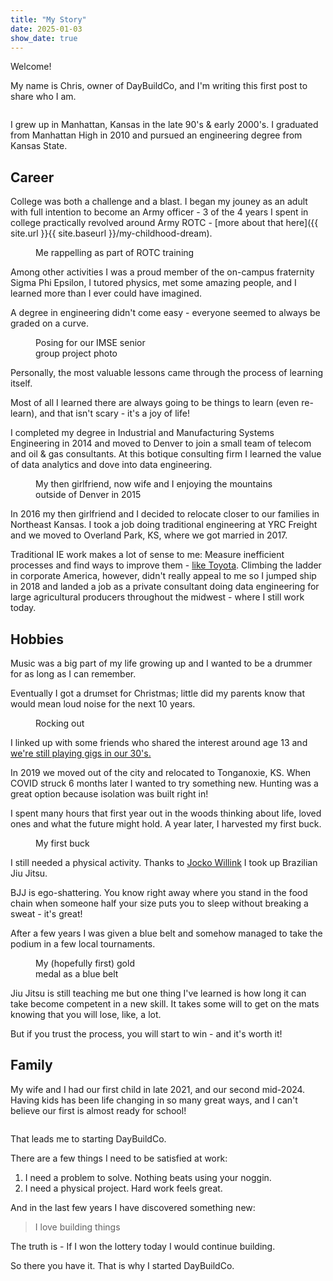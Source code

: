 ```yaml
---
title: "My Story"
date: 2025-01-03
show_date: true
---
```


Welcome! 

My name is Chris, owner of DayBuildCo, and I'm writing this first post to share who I am.


<figure class="align-center">
  <img src="{{ site.url }}{{ site.baseurl }}/assets/images/blog/story/me.jpg" alt="">
</figure> 

I grew up in Manhattan, Kansas in the late 90's & early 2000's. I graduated from Manhattan High in 2010 and pursued an engineering degree from Kansas State.

## Career

College was both a challenge and a blast. I began my jouney as an adult with full intention to become an Army officer - 3 of the 4 years I spent in college practically revolved around Army ROTC - [more about that here]({{ site.url }}{{ site.baseurl }}/my-childhood-dream). 

<figure style="width: 300px" class="align-right">
  <img src="{{ site.url }}{{ site.baseurl }}/assets/images/blog/story/rotc.jpg" alt="">
  <figcaption>Me rappelling as part of ROTC training</figcaption>
</figure> 

Among other activities I was a proud member of the on-campus fraternity Sigma Phi Epsilon, I tutored physics, met some amazing people, and I learned more than I ever could have imagined. 

A degree in engineering didn't come easy - everyone seemed to always be graded on a curve. 

<figure style="width: 200px" class="align-left">
  <img src="{{ site.url }}{{ site.baseurl }}/assets/images/blog/story/imse.png" alt="">
  <figcaption>Posing for our IMSE senior group project photo</figcaption>
</figure> 

Personally, the most valuable lessons came through the process of learning itself. 

Most of all I learned there are always going to be things to learn (even re-learn), and that isn't scary - it's a joy of life!

I completed my degree in Industrial and Manufacturing Systems Engineering in 2014 and moved to Denver to join a small team of telecom and oil & gas consultants. At this botique consulting firm I learned the value of data analytics and dove into data engineering.

<figure class="align-center">
  <img src="{{ site.url }}{{ site.baseurl }}/assets/images/blog/story/denver.jpg" alt="">
  <figcaption>My then girlfriend, now wife and I enjoying the mountains outside of Denver in 2015</figcaption>
</figure> 

In 2016 my then girlfriend and I decided to relocate closer to our families in Northeast Kansas. I took a job doing traditional engineering at YRC Freight and we moved to Overland Park, KS, where we got married in 2017. 

Traditional IE work makes a lot of sense to me: Measure inefficient processes and find ways to improve them - [like Toyota](https://www.amazon.com/Toyota-Way-Management-Principles-Manufacturer/dp/0071392319). Climbing the ladder in corporate America, however, didn't really appeal to me so I jumped ship in 2018 and landed a job as a private consultant doing data engineering for large agricultural producers throughout the midwest - where I still work today. 

## Hobbies

Music was a big part of my life growing up and I wanted to be a drummer for as long as I can remember. 

Eventually I got a drumset for Christmas; little did my parents know that would mean loud noise for the next 10 years. 

<figure style="width: 200px" class="align-right">
  <img src="{{ site.url }}{{ site.baseurl }}/assets/images/blog/story/hp.png" alt="">
  <figcaption>Rocking out</figcaption>
</figure>

I linked up with some friends who shared the interest around age 13 and [we're still playing gigs in our 30's.](https://www.humbledpride.com/)

In 2019 we moved out of the city and relocated to Tonganoxie, KS. When COVID struck 6 months later I wanted to try something new. Hunting was a great option because isolation was built right in! 

I spent many hours that first year out in the woods thinking about life, loved ones and what the future might hold. A year later, I harvested my first buck.

<figure style="width: 200px" class="align-left">
  <img src="{{ site.url }}{{ site.baseurl }}/assets/images/blog/story/buck.png" alt="">
  <figcaption>My first buck</figcaption>
</figure> 

I still needed a physical activity. Thanks to [Jocko Willink](https://www.instagram.com/jockowillink/?hl=en) I took up Brazilian Jiu Jitsu.

BJJ is ego-shattering. You know right away where you stand in the food chain when someone half your size puts you to sleep without breaking a sweat - it's great!

After a few years I was given a blue belt and somehow managed to take the podium in a few local tournaments.

<figure style="width: 200px" class="align-right">
  <img src="{{ site.url }}{{ site.baseurl }}/assets/images/blog/story/bjj.png" alt="">
  <figcaption>My (hopefully first) gold medal as a blue belt</figcaption>
</figure>

Jiu Jitsu is still teaching me but one thing I've learned is how long it can take become competent in a new skill. It takes some will to get on the mats knowing that you will lose, like, a lot. 

But if you trust the process, you will start to win - and it's worth it!

## Family

My wife and I had our first child in late 2021, and our second mid-2024. Having kids has been life changing in so many great ways, and I can't believe our first is almost ready for school!

<figure class="align-center">
  <img src="{{ site.url }}{{ site.baseurl }}/assets/images/blog/story/fam.jpg" alt="">
</figure>


That leads me to starting DayBuildCo. 

There are a few things I need to be satisfied at work: 

1. I need a problem to solve. Nothing beats using your noggin. 
2. I need a physical project. Hard work feels great.

And in the last few years I have discovered something new: 

> I love building things

The truth is - If I won the lottery today I would continue building.

So there you have it. That is why I started DayBuildCo.